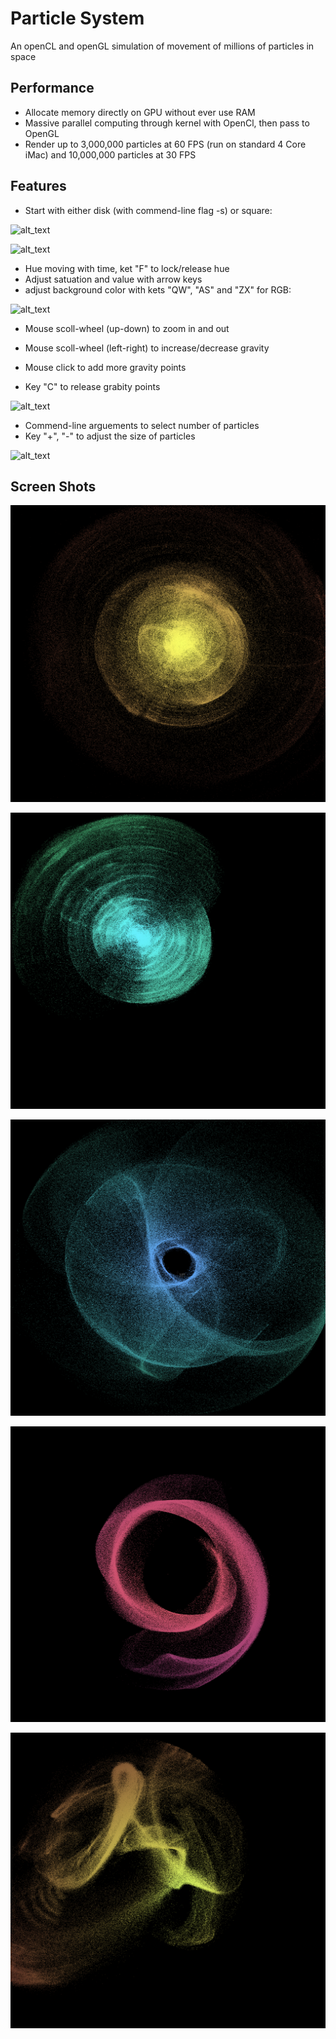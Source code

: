 # Particle System
An openCL and openGL simulation of movement of millions of particles in space

## Performance
* Allocate memory directly on GPU without ever use RAM
* Massive parallel computing through kernel with OpenCl, then pass to OpenGL
* Render up to 3,000,000 particles at 60 FPS (run on standard 4 Core iMac) and 10,000,000 particles at 30 FPS

## Features
* Start with either disk (with commend-line flag -s) or square:

![alt_text](circ.gif)

![alt_text](sq.gif)

* Hue moving with time, ket "F" to lock/release hue
* Adjust satuation and value with arrow keys
* adjust background color with kets "QW", "AS" and "ZX" for RGB:

![alt_text](color.gif)

* Mouse scoll-wheel (up-down) to zoom in and out
* Mouse scoll-wheel (left-right) to increase/decrease gravity



* Mouse click to add more gravity points
* Key "C" to release grabity points

![alt_text](multi_gravity.gif)

* Commend-line arguements to select number of particles
* Key "+", "-" to adjust the size of particles

![alt_text](pixels.gif)

## Screen Shots

![alt_text](1.png)

![alt_text](2.png)

![alt_text](3.png)

![alt_text](4.png)

![alt_text](5.png)
